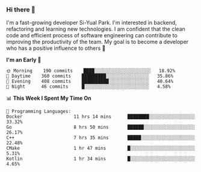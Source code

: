 ### Hi there 👋


I'm a fast-growing developer Si-Yual Park. I'm interested in backend, refactoring and learning new technologies. I am confident that the clean code and efficient process of software engineering can contribute to improving the productivity of the team. My goal is to become a developer who has a positive influence to others 🔭

<!--START_SECTION:waka-->
**I'm an Early 🐤** 

```text
🌞 Morning    190 commits    ████░░░░░░░░░░░░░░░░░░░░░   18.92% 
🌆 Daytime    360 commits    █████████░░░░░░░░░░░░░░░░   35.86% 
🌃 Evening    408 commits    ██████████░░░░░░░░░░░░░░░   40.64% 
🌙 Night      46 commits     █░░░░░░░░░░░░░░░░░░░░░░░░   4.58%

```


📊 **This Week I Spent My Time On** 

```text
💬 Programming Languages: 
Docker                   11 hrs 14 mins      ████████░░░░░░░░░░░░░░░░░   33.32% 
Go                       8 hrs 50 mins       ██████░░░░░░░░░░░░░░░░░░░   26.17% 
C++                      7 hrs 35 mins       █████░░░░░░░░░░░░░░░░░░░░   22.48% 
CMake                    1 hr 47 mins        █░░░░░░░░░░░░░░░░░░░░░░░░   5.31% 
Kotlin                   1 hr 34 mins        █░░░░░░░░░░░░░░░░░░░░░░░░   4.65%

```


<!--END_SECTION:waka-->
